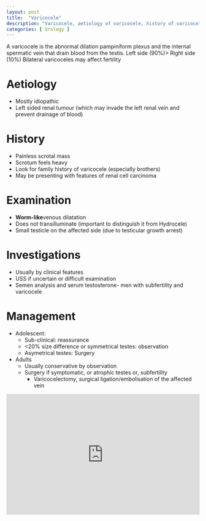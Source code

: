```yaml
---
layout: post
title:  "Varicocele"
description: "Varicocele, aetiology of varicocele, history of varicocele, examintaion for varicocele, Investigation for varicocele, management of varicocele"
categories: [ Urology ]
---
```

A varicocele is the abnormal dilation  pampiniform plexus and the internal spermatic vein that drain blood from the testis. 
Left side (90%)> Right side (10%) 
Bilateral varicoceles may affect fertility

# Aetiology
- Mostly idiopathic
- Left sided renal tumour (which may invade the left renal vein and prevent drainage of blood)

# History
- Painless scrotal mass
- Scrotum feels heavy
- Look for family history of varicocele (especially brothers)
- May be presenting with features of renal cell carcinoma

# Examination
- <span style="color= red">**Worm-like**</span>venous dilatation
- Does not transilluminate (important to distinguish it from Hydrocele)
- Small testicle on the affected side (due to testicular growth arrest)

# Investigations
- Usually by clinical features
- USS if uncertain or difficult examination
- Semen analysis and serum testosterone- men with subfertility and varicocele

# Management
- Adolescent:
    - Sub-clinical: reassurance
    - <20% size difference or symmetrical testes: observation
    - Asymetrical testes: Surgery
- Adults
    - Usually conservative by observation
    - Surgery if symptomatic, or atrophic testes or, subfertility
        - Varicocelectomy, surgical ligation/embolisation of the affected vein

<p><iframe style="width:100%;" height="315" src="https://www.youtube.com/embed/Cniqsc9QfDo?rel=0&amp;showinfo=0" frameborder="0" allowfullscreen></iframe></p>